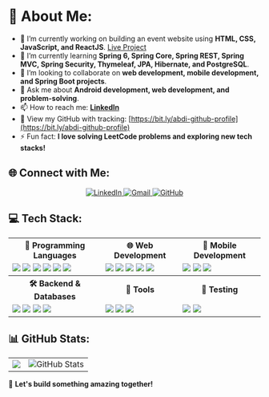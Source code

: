 <!--- PREVIOUS VERSION STARTS FROM HERE
## Hi there! I am Abdinahmen 👋
[![GitHub Streak](https://streak-stats.demolab.com/?user=Abdirahman-ai&theme=dark)](https://git.io/streak-stats)

**Abdirahman-ai/Abdirahman-ai** is a ✨ _special_ ✨ repository because its `README.md` (this file) appears on your GitHub profile. 

Here are some ideas to get you started:
 
- 🔭 I’m currently working on ...
- 🌱 I’m currently learning ...
- 👯 I’m looking to collaborate on ...
- 🤔 I’m looking for help with ...
- 💬 Ask me about ...
- 📫 How to reach me: ... 
- 😄 Pronouns ... 
- ⚡ Fun fact ... 
PREVIOUS VERSION ENDS HERE
--> 

# 💫 About Me:
- 🔭 I’m currently working on building an event website using **HTML, CSS, JavaScript, and ReactJS**. [Live Project](https://bubblegum-kind-whale-776.vscodeedu.app/?ref=github-profile)
- 🌱 I’m currently learning **Spring 6, Spring Core, Spring REST, Spring MVC, Spring Security, Thymeleaf, JPA, Hibernate, and PostgreSQL**.
- 👯 I’m looking to collaborate on **web development, mobile development, and Spring Boot projects**.
- 💬 Ask me about **Android development, web development, and problem-solving**.
- 📫 How to reach me: **[LinkedIn](https://www.linkedin.com/in/abdi-m-a3a4941a5/)**  
- 🔗 View my GitHub with tracking: [https://bit.ly/abdi-github-profile](https://bit.ly/abdi-github-profile)
- ⚡ Fun fact: **I love solving LeetCode problems and exploring new tech stacks!**

<!-- To view clicks, log in to your Bitly dashboard and check analytics for the link above -->


## 🌐 Connect with Me:
<!-- 
[![LinkedIn](https://img.shields.io/badge/LinkedIn-%230077B5.svg?style=for-the-badge&logo=linkedin&logoColor=white)](https://www.linkedin.com/in/abdi-m-a3a4941a5/)  
[![Email](https://img.shields.io/badge/Gmail-%23D14836.svg?style=for-the-badge&logo=gmail&logoColor=white)](mailto:abdinahmen@gmail.com)  
[![GitHub](https://img.shields.io/badge/GitHub-%23121011.svg?style=for-the-badge&logo=github&logoColor=white)](https://github.com/abdirahman-ai)
-->
<p align="center">
  <a href="https://www.linkedin.com/in/abdi-m-a3a4941a5/">
    <img src="https://img.shields.io/badge/LinkedIn-%230077B5.svg?style=for-the-badge&logo=linkedin&logoColor=white" alt="LinkedIn">
  </a>
  <a href="mailto:abdinahmen@gmail.com">
    <img src="https://img.shields.io/badge/Gmail-%23D14836.svg?style=for-the-badge&logo=gmail&logoColor=white" alt="Gmail">
  </a>
  <a href="https://github.com/abdirahman-ai">
    <img src="https://img.shields.io/badge/GitHub-%23121011.svg?style=for-the-badge&logo=github&logoColor=white" alt="GitHub">
  </a>
</p>

<!--
## 💻 Tech Stack:
### 🚀 Programming Languages:
![Java](https://img.shields.io/badge/java-%23ED8B00.svg?style=for-the-badge&logo=openjdk&logoColor=white) 
![C++](https://img.shields.io/badge/c++-%2300599C.svg?style=for-the-badge&logo=c%2B%2B&logoColor=white) 
![C](https://img.shields.io/badge/c-%2300599C.svg?style=for-the-badge&logo=c&logoColor=white)
![Kotlin](https://img.shields.io/badge/kotlin-%237F52FF.svg?style=for-the-badge&logo=kotlin&logoColor=white)
![Python](https://img.shields.io/badge/python-3670A0?style=for-the-badge&logo=python&logoColor=ffdd54) 
![TypeScript](https://img.shields.io/badge/typescript-%23007ACC.svg?style=for-the-badge&logo=typescript&logoColor=white)

### 🌐 Web Development:
![HTML5](https://img.shields.io/badge/html5-%23E34F26.svg?style=for-the-badge&logo=html5&logoColor=white) 
![CSS3](https://img.shields.io/badge/css3-%231572B6.svg?style=for-the-badge&logo=css3&logoColor=white) 
![JavaScript](https://img.shields.io/badge/javascript-%23323330.svg?style=for-the-badge&logo=javascript&logoColor=%23F7DF1E) 
![React](https://img.shields.io/badge/react-%2320232a.svg?style=for-the-badge&logo=react&logoColor=%2361DAFB) 
![Thymeleaf](https://img.shields.io/badge/thymeleaf-%23005C88.svg?style=for-the-badge&logo=thymeleaf&logoColor=white)

### 🛠 Backend & Databases:
![Spring Boot](https://img.shields.io/badge/Spring%20Boot-%236DB33F.svg?style=for-the-badge&logo=spring&logoColor=white)
![Hibernate](https://img.shields.io/badge/Hibernate-%23007ACC.svg?style=for-the-badge&logo=hibernate&logoColor=white)
![MySQL](https://img.shields.io/badge/mysql-%2300f.svg?style=for-the-badge&logo=mysql&logoColor=white)

### 🔧 Tools & Others:
![Git](https://img.shields.io/badge/git-%23F05033.svg?style=for-the-badge&logo=git&logoColor=white)
![GitHub](https://img.shields.io/badge/github-%23181717.svg?style=for-the-badge&logo=github&logoColor=white)
![LaTeX](https://img.shields.io/badge/latex-%23008080.svg?style=for-the-badge&logo=latex&logoColor=white)
![OCaml](https://img.shields.io/badge/OCaml-%23E98407.svg?style=for-the-badge&logo=ocaml&logoColor=white)
-->

## 💻 Tech Stack:
<table>
  <tr>
    <th>🚀 Programming Languages</th>
    <th>🌐 Web Development</th>
    <th>📱 Mobile Development</th>
  </tr>
  <tr>
    <td>
      <img src="https://img.shields.io/badge/Java-%23ED8B00.svg?style=for-the-badge&logo=openjdk&logoColor=white">
      <img src="https://img.shields.io/badge/C++-%2300599C.svg?style=for-the-badge&logo=c%2B%2B&logoColor=white">
      <img src="https://img.shields.io/badge/C-%2300599C.svg?style=for-the-badge&logo=c&logoColor=white">
      <img src="https://img.shields.io/badge/Python-3670A0?style=for-the-badge&logo=python&logoColor=ffdd54">
      <img src="https://img.shields.io/badge/TypeScript-%23007ACC.svg?style=for-the-badge&logo=typescript&logoColor=white">
      <img src="https://img.shields.io/badge/OCaml-%23E98407.svg?style=for-the-badge&logo=ocaml&logoColor=white">
    </td>
    <td>
      <img src="https://img.shields.io/badge/HTML5-%23E34F26.svg?style=for-the-badge&logo=html5&logoColor=white">
      <img src="https://img.shields.io/badge/CSS3-%231572B6.svg?style=for-the-badge&logo=css3&logoColor=white">
      <img src="https://img.shields.io/badge/JavaScript-%23323330.svg?style=for-the-badge&logo=javascript&logoColor=%23F7DF1E">
      <img src="https://img.shields.io/badge/React-%2320232a.svg?style=for-the-badge&logo=react&logoColor=%2361DAFB">
      <img src="https://img.shields.io/badge/Thymeleaf-%23005C88.svg?style=for-the-badge&logo=thymeleaf&logoColor=white">
    </td>
    <td>
      <img src="https://img.shields.io/badge/Kotlin-%237F52FF.svg?style=for-the-badge&logo=kotlin&logoColor=white">
      <img src="https://img.shields.io/badge/Android-%2300f.svg?style=for-the-badge&logo=android&logoColor=white">
      <img src="https://img.shields.io/badge/Jetpack-%236DB33F.svg?style=for-the-badge&logo=android&logoColor=white">
    </td>
  </tr>
  <tr>
    <th>🛠 Backend & Databases</th>
    <th>🔧 Tools</th>
    <th>🧪 Testing</th>
  </tr>
  <tr>
    <td>
      <img src="https://img.shields.io/badge/Spring%20Boot-%236DB33F.svg?style=for-the-badge&logo=spring&logoColor=white">
      <img src="https://img.shields.io/badge/Hibernate-%23007ACC.svg?style=for-the-badge&logo=hibernate&logoColor=white">
      <img src="https://img.shields.io/badge/MySQL-%2300f.svg?style=for-the-badge&logo=mysql&logoColor=white">
      <img src="https://img.shields.io/badge/PostgreSQL-%23316192.svg?style=for-the-badge&logo=postgresql&logoColor=white">
    </td>
    <td>
      <img src="https://img.shields.io/badge/Git-%23F05033.svg?style=for-the-badge&logo=git&logoColor=white">
      <img src="https://img.shields.io/badge/GitHub-%23121011.svg?style=for-the-badge&logo=github&logoColor=white">
      <img src="https://img.shields.io/badge/LaTeX-%23008080.svg?style=for-the-badge&logo=latex&logoColor=white">
    </td>
    <td>
      <img src="https://img.shields.io/badge/JUnit-%2325A162.svg?style=for-the-badge&logo=junit&logoColor=white">
      <img src="https://img.shields.io/badge/Mockito-%236DB33F.svg?style=for-the-badge&logo=mockito&logoColor=white">
    </td>
  </tr>
</table>

## 📊 GitHub Stats:
<!-- ![Abdirahman’s GitHub Stats](https://github-readme-stats.vercel.app/api?username=abdirahman-ai&show_icons=true&theme=radical)

[![GitHub Streak](https://streak-stats.demolab.com/?user=abdirahman-ai&theme=dark)](https://git.io/streak-stats)
##
-->
<table>
  <tr>
    <td>
      <a href="https://git.io/streak-stats">
        <img src="https://streak-stats.demolab.com/?user=abdirahman-ai&theme=dark"/> 
      </a>
    </td>
    <td>
      <img src="https://github-readme-stats.vercel.app/api?username=abdirahman-ai&show_icons=true&theme=dark" alt="GitHub Stats"/>  
    </td>
  </tr>
</table>

🚀 **Let's build something amazing together!**

<!-- Proudly created with GPRM ( https://gprm.itsvg.in ) -->
